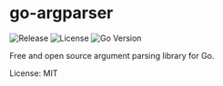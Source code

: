 # go-argparser

![Release](https://img.shields.io/github/v/release/chardon55/go-argparser?include_prereleases)
![License](https://img.shields.io/github/license/chardon55/go-argparser)
![Go Version](https://img.shields.io/github/go-mod/go-version/chardon55/go-argparser)

Free and open source argument parsing library for Go.

License: MIT
